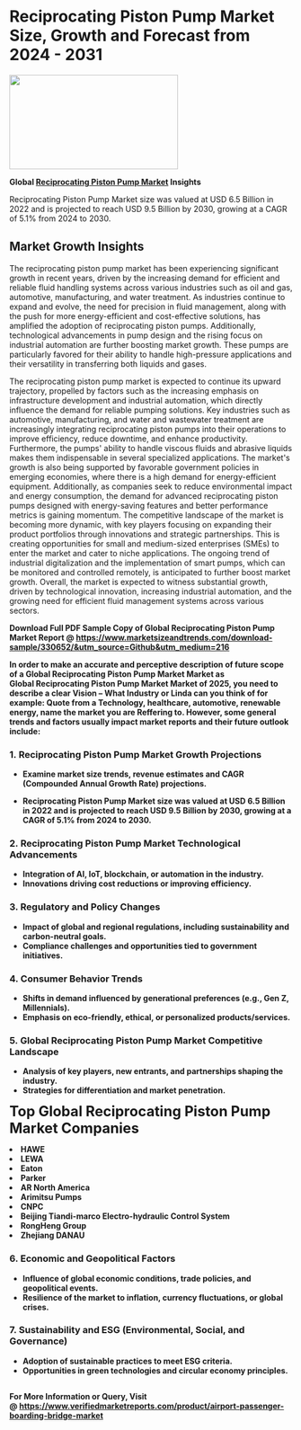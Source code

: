 <H1>Reciprocating Piston Pump Market Size, Growth and Forecast from 2024 - 2031</H1><img class="aligncenter size-medium wp-image-584254" src="https://thirdeyenews.in/wp-content/uploads/2024/09/Global-Market-Research-300x168.jpeg" alt="" width="300" height="168" /><p><strong>Global&nbsp;<a href="https://www.marketsizeandtrends.com/download-sample/330652/&amp;utm_source=Github&utm_medium=216">Reciprocating Piston Pump Market</a> Insights</strong></p><p>Reciprocating Piston Pump Market size was valued at USD 6.5 Billion in 2022 and is projected to reach USD 9.5 Billion by 2030, growing at a CAGR of 5.1% from 2024 to 2030.</p><p><h2>Market Growth Insights</h2> <p>The reciprocating piston pump market has been experiencing significant growth in recent years, driven by the increasing demand for efficient and reliable fluid handling systems across various industries such as oil and gas, automotive, manufacturing, and water treatment. As industries continue to expand and evolve, the need for precision in fluid management, along with the push for more energy-efficient and cost-effective solutions, has amplified the adoption of reciprocating piston pumps. Additionally, technological advancements in pump design and the rising focus on industrial automation are further boosting market growth. These pumps are particularly favored for their ability to handle high-pressure applications and their versatility in transferring both liquids and gases.</p> <p><strong></strong></p> <p>The reciprocating piston pump market is expected to continue its upward trajectory, propelled by factors such as the increasing emphasis on infrastructure development and industrial automation, which directly influence the demand for reliable pumping solutions. Key industries such as automotive, manufacturing, and water and wastewater treatment are increasingly integrating reciprocating piston pumps into their operations to improve efficiency, reduce downtime, and enhance productivity. Furthermore, the pumps' ability to handle viscous fluids and abrasive liquids makes them indispensable in several specialized applications. The market's growth is also being supported by favorable government policies in emerging economies, where there is a high demand for energy-efficient equipment. Additionally, as companies seek to reduce environmental impact and energy consumption, the demand for advanced reciprocating piston pumps designed with energy-saving features and better performance metrics is gaining momentum. The competitive landscape of the market is becoming more dynamic, with key players focusing on expanding their product portfolios through innovations and strategic partnerships. This is creating opportunities for small and medium-sized enterprises (SMEs) to enter the market and cater to niche applications. The ongoing trend of industrial digitalization and the implementation of smart pumps, which can be monitored and controlled remotely, is anticipated to further boost market growth. Overall, the market is expected to witness substantial growth, driven by technological innovation, increasing industrial automation, and the growing need for efficient fluid management systems across various sectors.</p> <p><strong></p><p><span class=""><strong>Download Full PDF Sample Copy of Global Reciprocating Piston Pump Market Report</strong> @ <a href="https://www.marketsizeandtrends.com/download-sample/330652/&amp;utm_source=Github&utm_medium=216" target="_blank">https://www.marketsizeandtrends.com/download-sample/330652/&amp;utm_source=Github&utm_medium=216</a></span></p><p>In order to make an accurate and perceptive description of future scope of a Global&nbsp;Reciprocating Piston Pump Market Market as Global&nbsp;Reciprocating Piston Pump Market Market of 2025, you need to describe a clear Vision &ndash; What Industry or Linda can you think of for example: Quote from a Technology, healthcare, automotive, renewable energy, name the market you are Reffering to. However, some general trends and factors usually impact market reports and their future outlook include:</p><h3>1.&nbsp;<strong>Reciprocating Piston Pump Market Growth Projections</strong></h3><ul><li>Examine market size trends, revenue estimates and CAGR (Compounded Annual Growth Rate) projections.</li><li><p>Reciprocating Piston Pump Market size was valued at USD 6.5 Billion in 2022 and is projected to reach USD 9.5 Billion by 2030, growing at a CAGR of 5.1% from 2024 to 2030.</p></li></ul><h3>2.&nbsp;<strong>Reciprocating Piston Pump Market Technological Advancements</strong></h3><ul><li>Integration of AI, IoT, blockchain, or automation in the industry.</li><li>Innovations driving cost reductions or improving efficiency.</li></ul><h3>3.&nbsp;<strong>Regulatory and Policy Changes</strong></h3><ul><li>Impact of global and regional regulations, including sustainability and carbon-neutral goals.</li><li>Compliance challenges and opportunities tied to government initiatives.</li></ul><h3>4.&nbsp;<strong>Consumer Behavior Trends</strong></h3><ul><li>Shifts in demand influenced by generational preferences (e.g., Gen Z, Millennials).</li><li>Emphasis on eco-friendly, ethical, or personalized products/services.</li></ul><h3>5.&nbsp;<strong>Global Reciprocating Piston Pump Market Competitive Landscape</strong></h3><ul><li>Analysis of key players, new entrants, and partnerships shaping the industry.</li><li>Strategies for differentiation and market penetration.</li></ul><p data-pm-slice="1 1 []"><span style="color: inherit; font-family: inherit; font-size: 25px;">Top Global Reciprocating Piston Pump Market Companies</span></p><div class="" data-test-id=""><p><li>HAWE</li><li> LEWA</li><li> Eaton</li><li> Parker</li><li> AR North America</li><li> Arimitsu Pumps</li><li> CNPC</li><li> Beijing Tiandi-marco Electro-hydraulic Control System</li><li> RongHeng Group</li><li> Zhejiang DANAU</li></p></div><h3>6.&nbsp;<strong>Economic and Geopolitical Factors</strong></h3><ul><li>Influence of global economic conditions, trade policies, and geopolitical events.</li><li>Resilience of the market to inflation, currency fluctuations, or global crises.</li></ul><h3>7.&nbsp;<strong>Sustainability and ESG (Environmental, Social, and Governance)</strong></h3><ul><li>Adoption of sustainable practices to meet ESG criteria.</li><li>Opportunities in green technologies and circular economy principles.</li></ul><h2><strong style="font-size: 14px;">For More Information or Query, Visit @&nbsp;</strong><a style="background-color: #ffffff; font-size: 14px;" href="https://www.marketsizeandtrends.com/report/reciprocating-piston-pump-market/" target="_blank">https://www.verifiedmarketreports.com/product/airport-passenger-boarding-bridge-market</a></h2>
